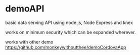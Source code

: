 # demoAPI
basic data serving API using node.js, Node Express and knex

works on minimum security which can be expanded wherever.

works with other demo https://github.com/monkeywithoutthee/demoCordovaApp 
